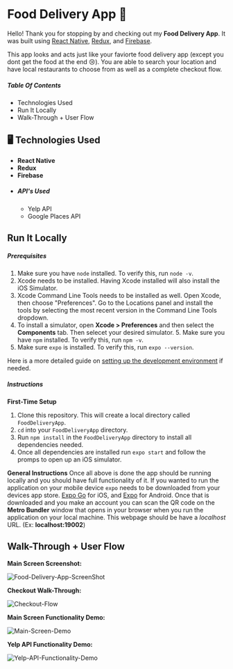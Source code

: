 # **Food Delivery App 🍜**

 Hello! Thank you for stopping by and checking out my **Food Delivery App**. It was built using [React Native](https://reactnative.dev/), [Redux](https://redux.js.org/), and [Firebase](https://firebase.google.com/). 
 
 This app looks and acts just like your faviorte food delivery app (except you dont get the food at the end 😢). You are able to search your location and have local restaurants to choose from as well as a complete checkout flow.    

 ##### Table Of Contents
 - Technologies Used
 - Run It Locally 
 - Walk-Through + User Flow

## 🖥️ Technologies Used

- **React Native**
- **Redux**
-  **Firebase**
-  ##### API's Used
    -  Yelp API
    -  Google Places API

## Run It Locally


##### Prerequisites 
1. Make sure you have `node` installed. To verify this, run `node -v`. 
2. Xcode needs to be installed. Having Xcode installed will also install the iOS Simulator. 
3. Xcode Command Line Tools needs to be installed as well. Open Xcode, then choose "Preferences". Go to the Locations panel and install the tools by selecting the most recent version in the Command Line Tools dropdown.
4. To install a simulator, open **Xcode > Preferences** and then select the **Components** tab. Then selecet your desired simulator. 5. Make sure you have `npm` installed. To verify this, run `npm -v`.
5. Make sure `expo` is installed. To verify this, run `expo --version`.

Here is a more detailed guide on [setting up the development environment](https://reactnative.dev/docs/environment-setup) if needed. 

##### Instructions
**First-Time Setup**
1. Clone this repository. This will create a local directory called `FoodDeliveryApp`.
2. `cd` into your `FoodDeliveryApp` directory.
3. Run `npm install` in the `FoodDeliveryApp` directory to install all dependencies needed. 
4. Once all dependencies are installed run `expo start` and follow the promps to open up an iOS simulator.

**General Instructions**
Once all above is done the app should be running locally and you should have full functionality of it. 
If you wanted to run the application on your mobile device `expo` needs to be downloaded from your devices app store. [Expo Go](https://apps.apple.com/app/apple-store/id982107779) for iOS, and [Expo](https://play.google.com/store/apps/details?id=host.exp.exponent&referrer=www) for Android. Once that is downloaded and you make an account you can scan the QR code on the **Metro Bundler** window that opens in your browser when you run the application on your local machine. This webpage should be have a *localhost* URL. (Ex: **localhost:19002**)


## Walk-Through + User Flow


**Main Screen Screenshot:**

![Food-Delivery-App-ScreenShot](https://user-images.githubusercontent.com/65912593/179075398-a4873bd1-5e73-493e-bef1-1804ba3a176d.png)


**Checkout Walk-Through:**

![Checkout-Flow](https://user-images.githubusercontent.com/65912593/179129100-97b8e321-c5d3-4c8e-b165-93fe504cf469.gif)


**Main Screen Functionality Demo:**

![Main-Screen-Demo](https://user-images.githubusercontent.com/65912593/179136461-655e3dee-1aae-4c8f-9338-8894cac89ab7.gif)


**Yelp API Functionality Demo:**

![Yelp-API-Functionality-Demo](https://user-images.githubusercontent.com/65912593/179136370-a06741f1-1068-4faa-a280-e69a43cff7e5.gif)
